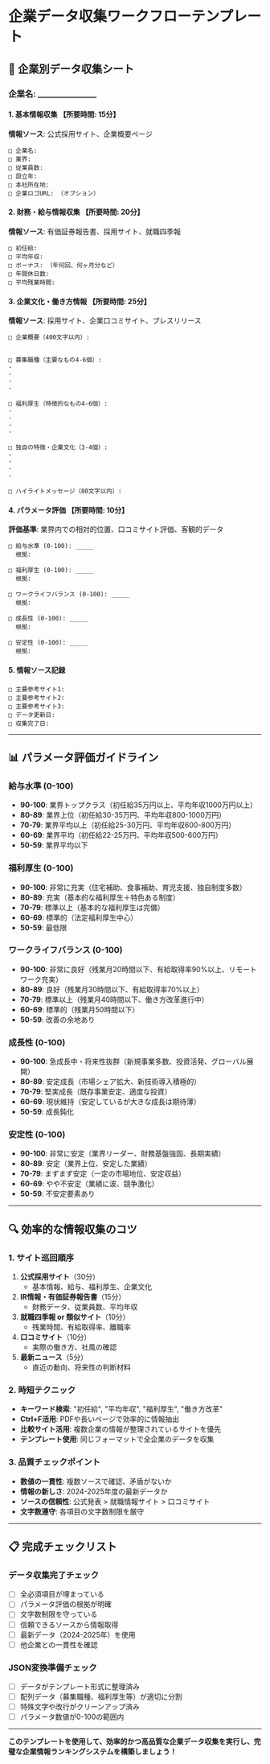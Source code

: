 # 企業データ収集ワークフローテンプレート

## 🎯 企業別データ収集シート

### 企業名: _______________

#### 1. 基本情報収集 【所要時間: 15分】

**情報ソース**: 公式採用サイト、企業概要ページ
```
□ 企業名: 
□ 業界: 
□ 従業員数: 
□ 設立年: 
□ 本社所在地: 
□ 企業ロゴURL: （オプション）
```

#### 2. 財務・給与情報収集 【所要時間: 20分】

**情報ソース**: 有価証券報告書、採用サイト、就職四季報
```
□ 初任給: 
□ 平均年収: 
□ ボーナス: （年何回、何ヶ月分など）
□ 年間休日数: 
□ 平均残業時間: 
```

#### 3. 企業文化・働き方情報 【所要時間: 25分】

**情報ソース**: 採用サイト、企業口コミサイト、プレスリリース
```
□ 企業概要（400文字以内）:


□ 募集職種（主要なもの4-6個）:
- 
- 
- 
- 

□ 福利厚生（特徴的なもの4-6個）:
- 
- 
- 
- 

□ 独自の特徴・企業文化（3-4個）:
- 
- 
- 
- 

□ ハイライトメッセージ（80文字以内）:

```

#### 4. パラメータ評価 【所要時間: 10分】

**評価基準**: 業界内での相対的位置、口コミサイト評価、客観的データ
```
□ 給与水準 (0-100): _____ 
  根拠: 

□ 福利厚生 (0-100): _____ 
  根拠: 

□ ワークライフバランス (0-100): _____ 
  根拠: 

□ 成長性 (0-100): _____ 
  根拠: 

□ 安定性 (0-100): _____ 
  根拠: 
```

#### 5. 情報ソース記録

```
□ 主要参考サイト1: 
□ 主要参考サイト2: 
□ 主要参考サイト3: 
□ データ更新日: 
□ 収集完了日: 
```

---

## 📊 パラメータ評価ガイドライン

### 給与水準 (0-100)
- **90-100**: 業界トップクラス（初任給35万円以上、平均年収1000万円以上）
- **80-89**: 業界上位（初任給30-35万円、平均年収800-1000万円）
- **70-79**: 業界平均以上（初任給25-30万円、平均年収600-800万円）
- **60-69**: 業界平均（初任給22-25万円、平均年収500-600万円）
- **50-59**: 業界平均以下

### 福利厚生 (0-100)
- **90-100**: 非常に充実（住宅補助、食事補助、育児支援、独自制度多数）
- **80-89**: 充実（基本的な福利厚生＋特色ある制度）
- **70-79**: 標準以上（基本的な福利厚生は完備）
- **60-69**: 標準的（法定福利厚生中心）
- **50-59**: 最低限

### ワークライフバランス (0-100)
- **90-100**: 非常に良好（残業月20時間以下、有給取得率90%以上、リモートワーク充実）
- **80-89**: 良好（残業月30時間以下、有給取得率70%以上）
- **70-79**: 標準以上（残業月40時間以下、働き方改革進行中）
- **60-69**: 標準的（残業月50時間以下）
- **50-59**: 改善の余地あり

### 成長性 (0-100)
- **90-100**: 急成長中・将来性抜群（新規事業多数、投資活発、グローバル展開）
- **80-89**: 安定成長（市場シェア拡大、新技術導入積極的）
- **70-79**: 堅実成長（既存事業安定、適度な投資）
- **60-69**: 現状維持（安定しているが大きな成長は期待薄）
- **50-59**: 成長鈍化

### 安定性 (0-100)
- **90-100**: 非常に安定（業界リーダー、財務基盤強固、長期実績）
- **80-89**: 安定（業界上位、安定した業績）
- **70-79**: まずまず安定（一定の市場地位、安定収益）
- **60-69**: やや不安定（業績に波、競争激化）
- **50-59**: 不安定要素あり

---

## 🔍 効率的な情報収集のコツ

### 1. サイト巡回順序
1. **公式採用サイト**（30分）
   - 基本情報、給与、福利厚生、企業文化
2. **IR情報・有価証券報告書**（15分）
   - 財務データ、従業員数、平均年収
3. **就職四季報 or 類似サイト**（10分）
   - 残業時間、有給取得率、離職率
4. **口コミサイト**（10分）
   - 実際の働き方、社風の確認
5. **最新ニュース**（5分）
   - 直近の動向、将来性の判断材料

### 2. 時短テクニック
- **キーワード検索**: "初任給", "平均年収", "福利厚生", "働き方改革"
- **Ctrl+F活用**: PDFや長いページで効率的に情報抽出
- **比較サイト活用**: 複数企業の情報が整理されているサイトを優先
- **テンプレート使用**: 同じフォーマットで全企業のデータを収集

### 3. 品質チェックポイント
- **数値の一貫性**: 複数ソースで確認、矛盾がないか
- **情報の新しさ**: 2024-2025年度の最新データか
- **ソースの信頼性**: 公式発表 > 就職情報サイト > 口コミサイト
- **文字数遵守**: 各項目の文字数制限を厳守

---

## 📋 完成チェックリスト

### データ収集完了チェック
- [ ] 全必須項目が埋まっている
- [ ] パラメータ評価の根拠が明確
- [ ] 文字数制限を守っている
- [ ] 信頼できるソースから情報取得
- [ ] 最新データ（2024-2025年）を使用
- [ ] 他企業との一貫性を確認

### JSON変換準備チェック
- [ ] データがテンプレート形式に整理済み
- [ ] 配列データ（募集職種、福利厚生等）が適切に分割
- [ ] 特殊文字や改行がクリーンアップ済み
- [ ] パラメータ数値が0-100の範囲内

---

**このテンプレートを使用して、効率的かつ高品質な企業データ収集を実行し、完璧な企業情報ランキングシステムを構築しましょう！**